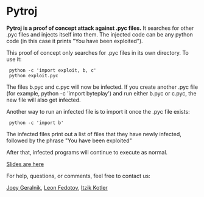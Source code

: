 # Pytroj

__Pytroj is a proof of concept attack against .pyc files.__ It searches for other .pyc files and injects itself into them. The injected code can be any python code (in this case it prints "You have been exploited").

This proof of concept only searches for .pyc files in its own directory. To use it:

     python -c 'import exploit, b, c'
     python exploit.pyc

The files b.pyc and c.pyc will now be infected. If you create another .pyc file (for example, python -c 'import byteplay') and run either b.pyc or c.pyc, the new file will also get infected.

Another way to run an infected file is to import it once the .pyc file exists:

     python -c 'import b'

The infected files print out a list of files that they have newly infected, followed by the phrase "You have been exploited"

After that, infected programs will continue to execute as normal.

[Slides are here](http://www.slideshare.net/DRagonRage519/pytroj-11153381 "slideshare")

For help, questions, or comments, feel free to contact us:


[Joey Geralnik](https://github.com/jgeralnik "jgeralnik"),
[Leon Fedotov](https://twitter.com/#!/LeonFedotov "Leon Fedotov"),
[Itzik Kotler](https://github.com/ikotler "itzikkotler")
